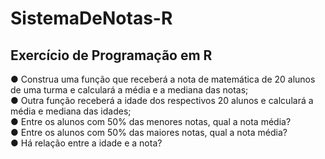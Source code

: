 # SistemaDeNotas-R
## Exercício de Programação em R
● Construa uma função que receberá a nota de matemática de 20 alunos de uma turma e calculará a média e a mediana das notas; </br>
● Outra função receberá a idade dos respectivos 20 alunos e calculará a média e mediana das idades; </br>
● Entre os alunos com 50% das menores notas, qual a nota média? </br>
● Entre os alunos com 50% das maiores notas, qual a nota média? </br>
● Há relação entre a idade e a nota? </br>
